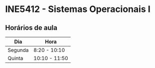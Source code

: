 # INE5412 - Sistemas Operacionais I

## Horários de aula

| Dia     | Hora          |
| ------- | ------------- |
| Segunda | 8:20 - 10:10  |
| Quinta  | 10:10 - 11:50 |